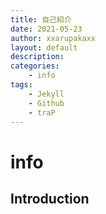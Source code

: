 ```yaml
---
title: 自己紹介
date: 2021-05-23
author: xxarupakaxx
layout: default
description:
categories:
    - info
tags:
    - Jekyll
    - Github
    - traP
---
```

# info 
##  Introduction


